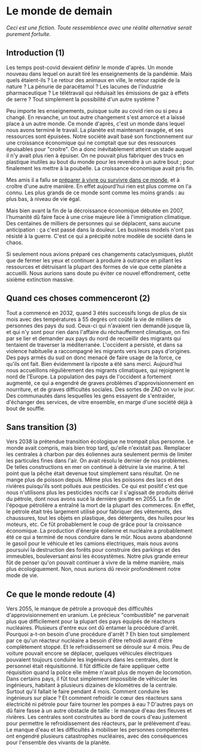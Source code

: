 # Le monde de demain

_Ceci est une fiction. Toute ressemblence avec une réalité alternative serait purement fortuite._

## Introduction (1)
Les temps post-covid devaient définir le monde d'après. Un monde nouveau dans lequel on aurait tiré les enseignements de la pandémie. Mais quels étaient-ils ? Le retour des animaux en ville, le retour rapide de la nature ? La pénurie de paracétamol ? Les lacunes de l'industrie pharmaceutique ? Le télétravail qui réduisait les émissions de gaz à effets de serre ? Tout simplement la possibilité d'un autre système ? 

Peu importe les enseignements, puisque suite au covid rien ou si peu a changé. En revanche, un tout autre changement s'est amorcé et a laissé place à un autre monde. Ce monde d'après, c'est un monde dans lequel nous avons terminé le travail. La planète est maintenant ravagée, et ses ressources sont épuisées. Notre société avait basé son fonctionnement sur une croissance économique qui ne comptait que sur des ressources épuisables pour "croitre". On a donc inévitablement atteint un stade auquel il n'y avait plus rien à épuiser. On ne pouvait plus fabriquer des trucs en plastique inutiles au bout du monde pour les revendre à un autre bout ; pour finalement les mettre à la poubelle. La croissance économique avait pris fin.

Mes amis il a fallu se <a href="kit-survie.html">préparer à vivre ou survivre dans ce monde</a>, et à croître d'une autre manière. En effet aujourd'hui rien est plus comme on l'a connu. Les plus grands de ce monde sont comme les moins grands : au plus bas, à niveau de vie égal.

Mais bien avant la fin de la décroissance économique débutée en 2007, l'humanité dû faire face à une crise majeure liée à l'immigration climatique. Des centaines de milliers de personnes qui se déplacent, sans aucune anticipation : ça c'est passé dans la douleur. Les business models n'ont pas résisté à la guerre. C'est ce qui a précipité notre modèle de société dans le chaos. 

Si seulement nous avions préparé ces changements cataclysmiques, plutôt que de fermer les yeux et continuer à produire à outrance en pillant les ressources et détruisant la plupart des formes de vie que cette planète a accueilli. Nous aurions sans doute pu éviter ce nouvel effondrement, cette sixième extinction massive.

## Quand ces choses commenceront (2)

Tout a commencé en 2032, quand 3 étés successifs longs de plus de six mois avec des températures à 55 degrés ont coûté la vie de milliers de personnes des pays du sud. Ceux-ci qui n'avaient rien demandé jusque là, et qui n'y sont pour rien dans l'affaire du réchauffement climatique, on fini par se lier et demander aux pays du nord de recueillir des migrants qui tentaient de traverser la méditerranée. L'occident a persisté, et dans sa violence habituelle a raccompagné les migrants vers leurs pays d'origines. Des pays armés du sud on donc menacé de faire usage de la force, ce qu'ils ont fait. Bien évidemment la riposte a été sans merci. Aujourd'hui nous accueillons régulièrement des migrants climatiques, qui rejoignent le nord de l'Europe. La population des pays de l'occident a fortement augmenté, ce qui a engendré de graves problèmes d'approvisionnement en nourriture, et de graves difficultés sociales. Des sortes de ZAD on vu le jour. Des communautés dans lesquelles les gens essayent de s'entraider, d'échanger des services, de vitre ensemble, en marge d'une société déjà à bout de souffle.

## Sans transition (3)

Vers 2038 la prétendue transition écologique ne trompait plus personne. Le monde avait compris, mais bien trop tard, qu'elle n'existait pas. Remplacer les centrales à charbon par des éoliennes aura seulement permis de limiter les particules fines dans l'air. On avait résolu le dernier de nos problèmes. De telles constructions en mer on continué à détruire la vie marine. A tel point que la pêche était devenue tout simplement sans résultat. On ne mange plus de poisson depuis. Même plus les poissons des lacs et des rivières puisqu'ils sont pollués aux pesticides.  Ce qui est positif c'est que nous n'utilisons plus les pesticides nocifs car il s'agissait de produits dérivé du pétrole, dont nous avons sucé la dernière goutte en 2055. La fin de l'époque pétrolière a entraîné la mort de la plupart des commerces. En effet, le pétrole était très largement utilisé pour fabriquer des vêtements, des chaussures, tout les objets en plastique, des détergents, des huiles pour les moteurs, etc. Ce fût probablement le coup de grâce pour la croissance économique.  La production d'énergie éolienne et nucléaire a probablement été ce qui a terminé de nous conduire dans le mûr.  Nous avons abandonné le gasoil pour le véhicule et les camions électriques, mais nous avons poursuivi la destruction des forêts pour construire des parkings et des immeubles, bouleversant ainsi les écosystèmes.  Notre plus grande erreur fût de penser qu'on pouvait continuer à vivre de la même manière, mais plus écologiquement. Non, nous aurions dû revoir profondément notre mode de vie.


## Ce que le monde redoute (4)

Vers 2055, le manque de pétrole a provoqué des difficultés d'approvisionnement en uranium. Le précieux "combustible" ne parvenait plus que difficilement pour la plupart des pays équipés de réacteurs nucléaires.
Plusieurs d'entre eux ont dû entamer la procédure d'arrêt. Pourquoi a-t-on besoin d'une procédure d'arrêt ? Eh bien tout simplement par ce qu'un réacteur nucléaire a besoin d'être refroidi avant d'être complètement stoppé. Et le refroidissement se déroule sur 4 mois.
Peu de voiture pouvait encore se déplacer, quelques véhicules électriques pouvaient toujours conduire les ingénieurs dans les centrales, dont le personnel était réquisitionné. Il fût difficile de faire appliquer cette réquisition quand la police elle même n'avait plus de moyen de locomotion.
Dans certains pays, il fût tout simplement impossible de véhiculer les ingénieurs, habitant à plusieurs dizaines de kilomètres de la centrale.  Surtout qu'il fallait le faire pendant 4 mois. 
Comment conduire les ingénieurs sur place ? Et comment refroidir le cœur des réacteurs sans électricité ni pétrole pour faire tourner les pompes à eau ?
D'autres pays on dû faire fasse à un autre obstacle de taille : le manque d'eau des fleuves et rivières. Les centrales sont construites au bord de cours d'eau justement pour permettre le refroidissement des réacteurs, par le prélèvement d'eau. 
Le manque d'eau et les difficultés à mobiliser les personnes compétentes ont engendré plusieurs catastrophes nucléaires, avec des conséquences pour l'ensemble des vivants de la planète.
